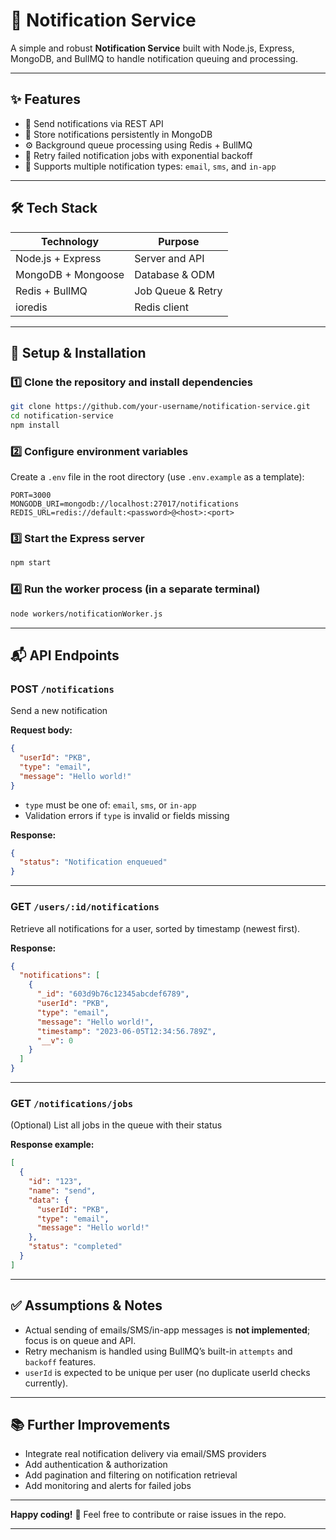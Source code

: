 
# 🚀 Notification Service

A simple and robust **Notification Service** built with Node.js, Express, MongoDB, and BullMQ to handle notification queuing and processing.

---

## ✨ Features

- 📩 Send notifications via REST API  
- 💾 Store notifications persistently in MongoDB  
- ⚙️ Background queue processing using Redis + BullMQ  
- 🔄 Retry failed notification jobs with exponential backoff  
- 📧 Supports multiple notification types: `email`, `sms`, and `in-app`  

---

## 🛠️ Tech Stack

| Technology          | Purpose                |
|---------------------|------------------------|
| Node.js + Express   | Server and API         |
| MongoDB + Mongoose  | Database & ODM         |
| Redis + BullMQ      | Job Queue & Retry      |
| ioredis             | Redis client           |

---

## 🔧 Setup & Installation

### 1️⃣ Clone the repository and install dependencies

```bash
git clone https://github.com/your-username/notification-service.git
cd notification-service
npm install
````

### 2️⃣ Configure environment variables

Create a `.env` file in the root directory (use `.env.example` as a template):

```env
PORT=3000
MONGODB_URI=mongodb://localhost:27017/notifications
REDIS_URL=redis://default:<password>@<host>:<port>
```

### 3️⃣ Start the Express server

```bash
npm start
```

### 4️⃣ Run the worker process (in a separate terminal)

```bash
node workers/notificationWorker.js
```

---

## 📬 API Endpoints

### POST `/notifications`

Send a new notification

**Request body:**

```json
{
  "userId": "PKB",
  "type": "email",
  "message": "Hello world!"
}
```

* `type` must be one of: `email`, `sms`, or `in-app`
* Validation errors if `type` is invalid or fields missing

**Response:**

```json
{
  "status": "Notification enqueued"
}
```

---

### GET `/users/:id/notifications`

Retrieve all notifications for a user, sorted by timestamp (newest first).

**Response:**

```json
{
  "notifications": [
    {
      "_id": "603d9b76c12345abcdef6789",
      "userId": "PKB",
      "type": "email",
      "message": "Hello world!",
      "timestamp": "2023-06-05T12:34:56.789Z",
      "__v": 0
    }
  ]
}
```

---

### GET `/notifications/jobs`

(Optional) List all jobs in the queue with their status

**Response example:**

```json
[
  {
    "id": "123",
    "name": "send",
    "data": {
      "userId": "PKB",
      "type": "email",
      "message": "Hello world!"
    },
    "status": "completed"
  }
]
```

---

## ✅ Assumptions & Notes

* Actual sending of emails/SMS/in-app messages is **not implemented**; focus is on queue and API.
* Retry mechanism is handled using BullMQ’s built-in `attempts` and `backoff` features.
* `userId` is expected to be unique per user (no duplicate userId checks currently).

---

## 📚 Further Improvements

* Integrate real notification delivery via email/SMS providers
* Add authentication & authorization
* Add pagination and filtering on notification retrieval
* Add monitoring and alerts for failed jobs

---

**Happy coding!** 🎉
Feel free to contribute or raise issues in the repo.

---